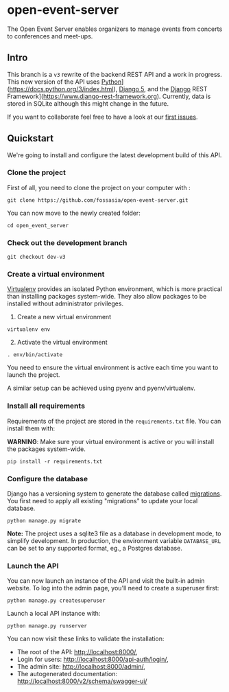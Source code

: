 # open-event-server
The Open Event Server enables organizers to manage events from concerts to conferences and meet-ups.

## Intro

This branch is a `v3` rewrite of the backend REST API and a work in progress.
This new version of the API uses [Python]([https://www.python.org)](https://docs.python.org/3/index.html),
[Django 5](https://docs.djangoproject.com/en/dev/releases/5.0/), and the [Django](https://www.django-rest-framework.org) REST Framework](https://www.django-rest-framework.org).
Currently, data is stored in SQLite although this might change in the future.

If you want to collaborate feel free to have a look at our
[first issues](https://github.com/fossasia/open-event-server/issues?q=is%3Aissue+is%3Aopen+label%3Aopen-for-all+label%3Av3+).

## Quickstart

We're going to install and configure the latest development build of this API.

### Clone the project

First of all, you need to clone the project on your computer with :

```
git clone https://github.com/fossasia/open-event-server.git
```

You can now move to the newly created folder:

```
cd open_event_server
```

### Check out the development branch

```
git checkout dev-v3
```

### Create a virtual environment

[Virtualenv](https://virtualenv.pypa.io/) provides an isolated Python environment, which is more practical than installing packages system-wide. They also allow packages to be installed without administrator privileges.

1. Create a new virtual environment
```
virtualenv env
```

2. Activate the virtual environment
```
. env/bin/activate
```

You need to ensure the virtual environment is active each time you want to launch the project.

A similar setup can be achieved using pyenv and pyenv/virtualenv.

### Install all requirements

Requirements of the project are stored in the `requirements.txt` file.
You can install them with:

**WARNING**: Make sure your virtual environment is active or you will install the packages system-wide.
```
pip install -r requirements.txt
```
### Configure the database

Django has a versioning system to generate the database called
[migrations](https://docs.djangoproject.com/en/4.2/topics/migrations/).
You first need to apply all existing "migrations" to update your local database.

```
python manage.py migrate
```

**Note:** The project uses a sqlite3 file as a database in development mode,
to simplify development. In production, the environment variable `DATABASE_URL`
can be set to any supported format, eg., a Postgres database.

### Launch the API

You can now launch an instance of the API and visit the built-in admin website.
To log into the admin page, you'll need to create a superuser first:

```
python manage.py createsuperuser
```
Launch a local API instance with:
```
python manage.py runserver
```

You can now visit these links to validate the installation:

- The root of the API: [http://localhost:8000/](http://localhost:8000/),
- Login for users: [http://localhost:8000/api-auth/login/](http://localhost:8000/api-auth/login/),
- The admin site: [http://localhost:8000/admin/](http://localhost:8000/admin),
- The autogenerated documentation: [http://localhost:8000/v2/schema/swagger-ui/](http://localhost:8000/v2/schema/swagger-ui/)

